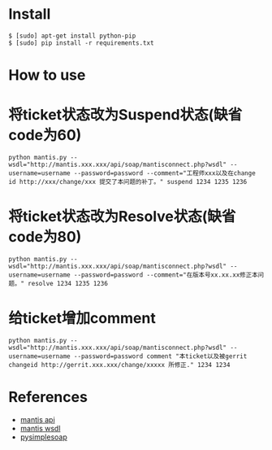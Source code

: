 Install
=======

    $ [sudo] apt-get install python-pip
    $ [sudo] pip install -r requirements.txt

How to use
==========

# 将ticket状态改为Suspend状态(缺省code为60)

    python mantis.py --wsdl="http://mantis.xxx.xxx/api/soap/mantisconnect.php?wsdl" --username=username --password=password --comment="工程师xxx以及在change id http://xxx/change/xxx 提交了本问题的补丁。" suspend 1234 1235 1236

# 将ticket状态改为Resolve状态(缺省code为80)

    python mantis.py --wsdl="http://mantis.xxx.xxx/api/soap/mantisconnect.php?wsdl" --username=username --password=password --comment="在版本号xx.xx.xx修正本问题。" resolve 1234 1235 1236

# 给ticket增加comment

    python mantis.py --wsdl="http://mantis.xxx.xxx/api/soap/mantisconnect.php?wsdl" --username=username --password=password comment "本ticket以及被gerrit changeid http://gerrit.xxx.xxx/change/xxxxx 所修正." 1234 1234

References
==========

- [mantis api](http://mantishub.readthedocs.org/api.html)
- [mantis wsdl](http://mantis.smartisan.cn/api/soap/mantisconnect.php?wsdl)
- [pysimplesoap](https://code.google.com/p/pysimplesoap/wiki/SoapClient)